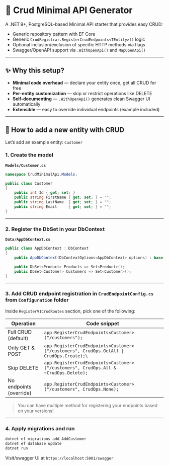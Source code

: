 # 📁 Crud Minimal API Generator

A .NET 9+, PostgreSQL-based Minimal API starter that provides easy CRUD:

* Generic repository pattern with EF Core
* Generic `CrudRegistrar.RegisterCrudEndpoints<TEntity>()` logic
* Optional inclusion/exclusion of specific HTTP methods via flags
* Swagger/OpenAPI support via `.WithOpenApi()` and `MapOpenApi()`

---

## ✨ Why this setup?

* **Minimal code overhead** — declare your entity once, get all CRUD for free
* **Per-entity customization** — skip or restrict operations like DELETE
* **Self-documenting** — `.WithOpenApi()` generates clean Swagger UI automatically
* **Extensible** — easy to override individual endpoints (example included)

---

## 🧱 How to add a new entity with CRUD

Let’s add an example entity: `Customer`

### 1. Create the model

**`Models/Customer.cs`**

```csharp
namespace CrudMinimalApi.Models;

public class Customer
{
    public int Id { get; set; }
    public string FirstName { get; set; } = "";
    public string LastName  { get; set; } = "";
    public string Email     { get; set; } = "";
}
```

---

### 2. Register the DbSet in your DbContext

**`Data/AppDbContext.cs`**

```csharp
public class AppDbContext : DbContext
{
    public AppDbContext(DbContextOptions<AppDbContext> options) : base(options) { }

    public DbSet<Product> Products => Set<Product>();
    public DbSet<Customer> Customers => Set<Customer>();
}
```

---

### 3. Add CRUD endpoint registration in `CrudEndpointConfig.cs` from `Configuration` folder

Inside `RegisterV1CrudRoutes` section, pick one of the following:

| Operation               | Code snippet                                                                                                |
| ----------------------- |-------------------------------------------------------------------------------------------------------------|
| Full CRUD (default)     | `app.RegisterCrudEndpoints<Customer>("/customers");`                                                        |
| Only GET & POST         | `app.RegisterCrudEndpoints<Customer>("/customers", CrudOps.GetAll \| CrudOps.Create);\`                     |
| Skip DELETE             | `app.RegisterCrudEndpoints<Customer>("/customers", CrudOps.All & ~CrudOps.Delete);`                         |
| No endpoints (override) | `app.RegisterCrudEndpoints<Customer>("/customers", CrudOps.None);`                                          |

> You can have multiple method for registering your endpoints based on your versions!
---

### 4. Apply migrations and run

```bash
dotnet ef migrations add AddCustomer
dotnet ef database update
dotnet run
```

Visit/swagger UI at `https://localhost:5001/swagger`
